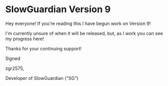 # SlowGuardian Version 9

Hey everyone! If you're reading this I have begun work on Version 9! 

I'm currently unsure of when it will be released, but, as I work you can see my progress here!

Thanks for your continuing support!

Signed

zgr2575,

Developer of SlowGuardian ("SG")
